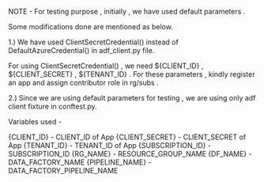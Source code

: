 NOTE - For testing purpose , initially , we have used default parameters .

Some modifications done are mentioned as below.

1.) We have used ClientSecretCredential() instead of DefaultAzureCredential() in adf_client.py file.

For using ClientSecretCredential() , we need ${CLIENT_ID} , ${CLIENT_SECRET} , ${TENANT_ID} .
For these parameters , kindly register an app and assign contributor role in rg/subs .

2.) Since we are using default parameters for testing , we are using only adf client fixture in conftest.py.

Variables used -

{CLIENT_ID} - CLIENT_ID of App
{CLIENT_SECRET} - CLIENT_SECRET of App
{TENANT_ID} - TENANT_ID of App
{SUBSCRIPTION_ID} - SUBSCRIPTION_ID
{RG_NAME} - RESOURCE_GROUP_NAME
{DF_NAME} - DATA_FACTORY_NAME
{PIPELINE_NAME} - DATA_FACTORY_PIPELINE_NAME
